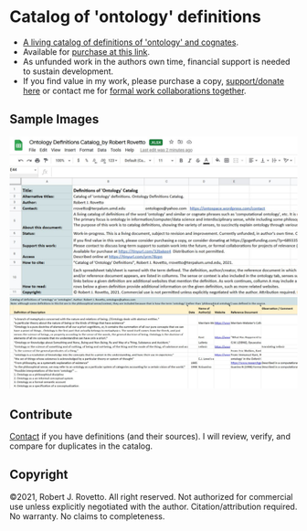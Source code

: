 # Catalog of 'ontology' definitions
- [A living catalog of definitions of 'ontology' and cognates](https://tinyurl.com/mtae3d8s). 
- Available for [purchase at this link](https://tinyurl.com/32bxkee4).
- As unfunded work in the authors own time, financial support is needed to sustain development.
- If you find value in my work, please purchase a copy, [support/donate here](https://gogetfunding.com/knowledge-organization-services-ontology-terminology-metadata-concept-analysis/) or contact me for [formal work collaborations together](https://tinyurl.com/hm8wu2sa).

## Sample Images
![Screen capture 1](https://github.com/rrovetto/Ontology-Development-Guidelines/blob/master/images/ScreenCapture_README_OntoDefCat_Rovetto.JPG?raw=true)
![Screen capture 2](https://github.com/rrovetto/Ontology-Development-Guidelines/blob/master/images/ScreenCapture_Onto_OntoDefCat_Rovetto.JPG?raw=true)
## Contribute
[Contact](https://ontospace.wordpress.com/contact) if you have definitions (and their sources). I will review, verify, and compare for duplicates in the catalog. 

## Copyright
©2021, Robert J. Rovetto. All right reserved.
Not authorized for commercial use unless explicitly negotiated with the author. Citation/attribution required.
No warranty. No claims to completeness.
